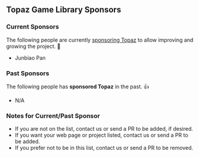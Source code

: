 ## Topaz Game Library Sponsors

### Current Sponsors

The following people are currently <a href="https://tinybiggames.com/subscriptions/" target="_blank">sponsoring Topaz</a> to allow improving and growing the project. :clap:

- Junbiao Pan
 
### Past Sponsors

The following people has **sponsored Topaz** in the past. :thumbsup:

- N/A
 
### Notes for Current/Past Sponsor

- If you are not on the list, contact us or send a PR to be added, if desired.
- If you want your web page or project listed, contact us or send a PR to be added.
- If you prefer not to be in this list, contact us or send a PR to be removed.